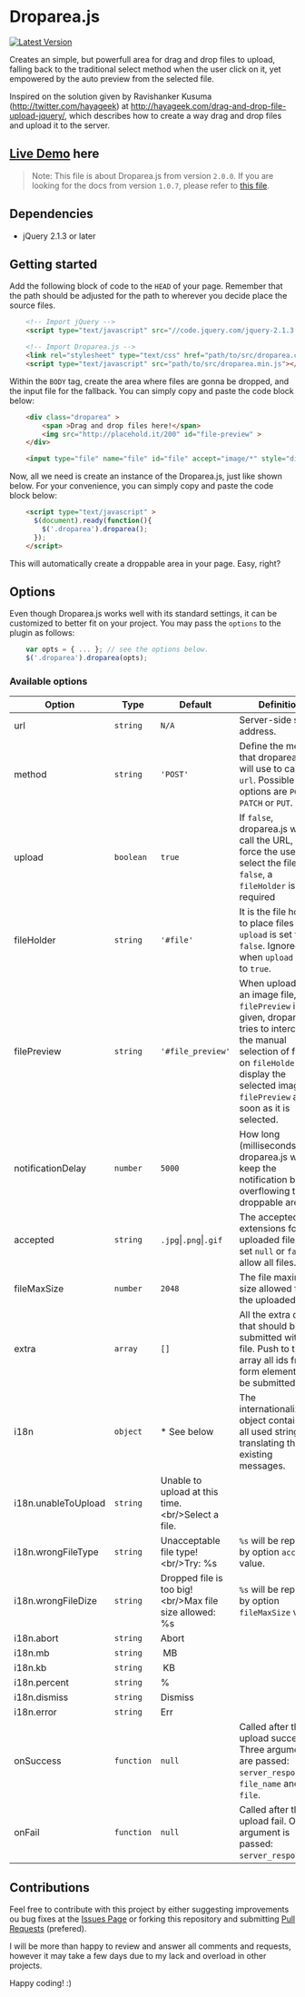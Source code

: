 # Droparea.js

[![Latest Version](https://img.shields.io/github/release/rogeriotaques/droparea.svg)](https://github.com/rogeriotaques/droparea/releases)

Creates an simple, but powerfull area for drag and drop files to upload, falling back to the traditional select method when the user click on it, yet empowered by the auto preview from the selected file.

Inspired on the solution given by Ravishanker Kusuma (http://twitter.com/hayageek)
at http://hayageek.com/drag-and-drop-file-upload-jquery/, which describes how to create a way drag and drop files and upload it to the server.

## [Live Demo](https://rogeriotaques.github.io/droparea/) here

> Note: This file is about Droparea.js from version `2.0.0`. If you are looking for the docs from version `1.0.7`, please refer to [this file](https://github.com/rogeriotaques/droparea/blob/master/readme-1.0.7.md).

## Dependencies

* jQuery 2.1.3 or later

## Getting started

Add the following block of code to the `HEAD` of your page. Remember that the path should be adjusted for the path to wherever you decide place the source files.

```html
    <!-- Import jQuery -->
    <script type="text/javascript" src="//code.jquery.com/jquery-2.1.3.min.js"></script>

    <!-- Import Droparea.js -->
    <link rel="stylesheet" type="text/css" href="path/to/src/droparea.css" media="screen" >
    <script type="text/javascript" src="path/to/src/droparea.min.js"></script>
```

Within the `BODY` tag, create the area where files are gonna be dropped, and the input file for the fallback. You can simply copy and paste the code block below:

```html
    <div class="droparea" >
        <span >Drag and drop files here!</span>
        <img src="http://placehold.it/200" id="file-preview" >
    </div>

    <input type="file" name="file" id="file" accept="image/*" style="display: none;" >
```

Now, all we need is create an instance of the Droparea.js, just like shown below. For your convenience, you can simply copy and paste the code block below:

```html
    <script type="text/javascript" >
      $(document).ready(function(){
        $('.droparea').droparea();
      });
    </script>
```

This will automatically create a droppable area in your page. Easy, right?

## Options

Even though Droparea.js works well with its standard settings, it can be customized to better fit on your project. You may pass the `options` to the plugin as follows:

```javascript
    var opts = { ... }; // see the options below.
    $('.droparea').droparea(opts);
```

### Available options

| Option              | Type       | Default                                                      | Definition                                                                                                                                                                                                        |
| ------------------- | ---------- | ------------------------------------------------------------ | ----------------------------------------------------------------------------------------------------------------------------------------------------------------------------------------------------------------- |
| url                 | `string`   | `N/A`                                                        | Server-side script address.                                                                                                                                                                                       |
| method              | `string`   | `'POST'`                                                     | Define the method that droparea.js will use to call the `url`. Possible options are `POST`, `PATCH` or `PUT`.                                                                                                     |
| upload              | `boolean`  | `true`                                                       | If `false`, droparea.js won't call the URL, but force the user to select the file. If `false`, a `fileHolder` is required                                                                                         |
| fileHolder          | `string`   | `'#file'`                                                    | It is the file holder to place files when `upload` is set to `false`. Ignored when `upload` is set to `true`.                                                                                                     |
| filePreview         | `string`   | `'#file_preview'`                                            | When uploading an image file, and `filePreview` is given, droparea.js tries to intercept the manual selection of files on `fileHolder` and display the selected image on `filePreview` as soon as it is selected. |
| notificationDelay   | `number`   | `5000`                                                       | How long (milliseconds) droparea.js will keep the notification block overflowing the droppable area.                                                                                                              |
| accepted            | `string`   | `.jpg`&#124;`.png`&#124;`.gif`                               | The accepted extensions for uploaded files. If set `null` or `false` allow all files.                                                                                                                             |
| fileMaxSize         | `number`   | `2048`                                                       | The file maximum size allowed for the uploaded file.                                                                                                                                                              |
| extra               | `array`    | `[]`                                                         | All the extra data that should be submitted with the file. Push to this array all ids from form elements to be submitted.                                                                                         |
| i18n                | `object`   | \* See below                                                 | The internationalization object containing all used strings for translating the existing messages.                                                                                                                |
| i18n.unableToUpload | `string`   | Unable to upload at this time.&lt;br/&gt;Select a file.      |
| i18n.wrongFileType  | `string`   | Unacceptable file type!&lt;br/&gt;Try: %s                    | `%s` will be replaced by option `accepted` value.                                                                                                                                                                 |
| i18n.wrongFileDize  | `string`   | Dropped file is too big!&lt;br/&gt;Max file size allowed: %s | `%s` will be replaced by option `fileMaxSize` value.                                                                                                                                                              |
| i18n.abort          | `string`   | Abort                                                        |
| i18n.mb             | `string`   | &nbsp;MB                                                     |
| i18n.kb             | `string`   | &nbsp;KB                                                     |
| i18n.percent        | `string`   | %                                                            |
| i18n.dismiss        | `string`   | Dismiss                                                      |
| i18n.error          | `string`   | Err                                                          |
| onSuccess           | `function` | `null`                                                       | Called after the upload succeed. Three arguments are passed: `server_response`, `file_name` and `file`.                                                                                                           |
| onFail              | `function` | `null`                                                       | Called after the upload fail. One argument is passed: `server_response`.                                                                                                                                          |

## Contributions

Feel free to contribute with this project by either suggesting improvements ou bug fixes at the [Issues Page](https://github.com/rogeriotaques/droparea/issues) or forking this repository and submitting [Pull Requests](https://github.com/rogeriotaques/droparea/pulls) (prefered).

I will be more than happy to review and answer all comments and requests, however it may take a few days due to my lack and overload in other projects.

Happy coding! :)
